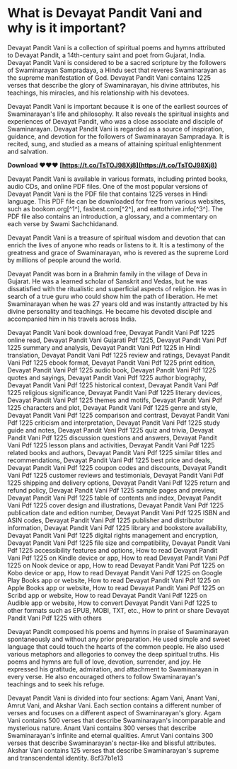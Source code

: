 
 
# What is Devayat Pandit Vani and why is it important?
 
Devayat Pandit Vani is a collection of spiritual poems and hymns attributed to Devayat Pandit, a 14th-century saint and poet from Gujarat, India. Devayat Pandit Vani is considered to be a sacred scripture by the followers of Swaminarayan Sampradaya, a Hindu sect that reveres Swaminarayan as the supreme manifestation of God. Devayat Pandit Vani contains 1225 verses that describe the glory of Swaminarayan, his divine attributes, his teachings, his miracles, and his relationship with his devotees.
 
Devayat Pandit Vani is important because it is one of the earliest sources of Swaminarayan's life and philosophy. It also reveals the spiritual insights and experiences of Devayat Pandit, who was a close associate and disciple of Swaminarayan. Devayat Pandit Vani is regarded as a source of inspiration, guidance, and devotion for the followers of Swaminarayan Sampradaya. It is recited, sung, and studied as a means of attaining spiritual enlightenment and salvation.
 
**Download ❤❤❤ [https://t.co/TsTOJ98Xj8](https://t.co/TsTOJ98Xj8)**


 
Devayat Pandit Vani is available in various formats, including printed books, audio CDs, and online PDF files. One of the most popular versions of Devayat Pandit Vani is the PDF file that contains 1225 verses in Hindi language. This PDF file can be downloaded for free from various websites, such as bookom.org[^1^], fasbest.com[^2^], and eattothrive.info[^3^]. The PDF file also contains an introduction, a glossary, and a commentary on each verse by Swami Sachchidanand.
 
Devayat Pandit Vani is a treasure of spiritual wisdom and devotion that can enrich the lives of anyone who reads or listens to it. It is a testimony of the greatness and grace of Swaminarayan, who is revered as the supreme Lord by millions of people around the world.
  
Devayat Pandit was born in a Brahmin family in the village of Deva in Gujarat. He was a learned scholar of Sanskrit and Vedas, but he was dissatisfied with the ritualistic and superficial aspects of religion. He was in search of a true guru who could show him the path of liberation. He met Swaminarayan when he was 27 years old and was instantly attracted by his divine personality and teachings. He became his devoted disciple and accompanied him in his travels across India.
 
Devayat Pandit Vani book download free,  Devayat Pandit Vani Pdf 1225 online read,  Devayat Pandit Vani Gujarati Pdf 1225,  Devayat Pandit Vani Pdf 1225 summary and analysis,  Devayat Pandit Vani Pdf 1225 in Hindi translation,  Devayat Pandit Vani Pdf 1225 review and ratings,  Devayat Pandit Vani Pdf 1225 ebook format,  Devayat Pandit Vani Pdf 1225 print edition,  Devayat Pandit Vani Pdf 1225 audio book,  Devayat Pandit Vani Pdf 1225 quotes and sayings,  Devayat Pandit Vani Pdf 1225 author biography,  Devayat Pandit Vani Pdf 1225 historical context,  Devayat Pandit Vani Pdf 1225 religious significance,  Devayat Pandit Vani Pdf 1225 literary devices,  Devayat Pandit Vani Pdf 1225 themes and motifs,  Devayat Pandit Vani Pdf 1225 characters and plot,  Devayat Pandit Vani Pdf 1225 genre and style,  Devayat Pandit Vani Pdf 1225 comparison and contrast,  Devayat Pandit Vani Pdf 1225 criticism and interpretation,  Devayat Pandit Vani Pdf 1225 study guide and notes,  Devayat Pandit Vani Pdf 1225 quiz and trivia,  Devayat Pandit Vani Pdf 1225 discussion questions and answers,  Devayat Pandit Vani Pdf 1225 lesson plans and activities,  Devayat Pandit Vani Pdf 1225 related books and authors,  Devayat Pandit Vani Pdf 1225 similar titles and recommendations,  Devayat Pandit Vani Pdf 1225 best price and deals,  Devayat Pandit Vani Pdf 1225 coupon codes and discounts,  Devayat Pandit Vani Pdf 1225 customer reviews and testimonials,  Devayat Pandit Vani Pdf 1225 shipping and delivery options,  Devayat Pandit Vani Pdf 1225 return and refund policy,  Devayat Pandit Vani Pdf 1225 sample pages and preview,  Devayat Pandit Vani Pdf 1225 table of contents and index,  Devayat Pandit Vani Pdf 1225 cover design and illustrations,  Devayat Pandit Vani Pdf 1225 publication date and edition number,  Devayat Pandit Vani Pdf 1225 ISBN and ASIN codes,  Devayat Pandit Vani Pdf 1225 publisher and distributor information,  Devayat Pandit Vani Pdf 1225 library and bookstore availability,  Devayat Pandit Vani Pdf 1225 digital rights management and encryption,  Devayat Pandit Vani Pdf 1225 file size and compatibility,  Devayat Pandit Vani Pdf 1225 accessibility features and options,  How to read Devayat Pandit Vani Pdf 1225 on Kindle device or app,  How to read Devayat Pandit Vani Pdf 1225 on Nook device or app,  How to read Devayat Pandit Vani Pdf 1225 on Kobo device or app,  How to read Devayat Pandit Vani Pdf 1225 on Google Play Books app or website,  How to read Devayat Pandit Vani Pdf 1225 on Apple Books app or website,  How to read Devayat Pandit Vani Pdf 1225 on Scribd app or website,  How to read Devayat Pandit Vani Pdf 1225 on Audible app or website,  How to convert Devayat Pandit Vani Pdf 1225 to other formats such as EPUB, MOBI, TXT, etc.,  How to print or share Devayat Pandit Vani Pdf 1225 with others
 
Devayat Pandit composed his poems and hymns in praise of Swaminarayan spontaneously and without any prior preparation. He used simple and sweet language that could touch the hearts of the common people. He also used various metaphors and allegories to convey the deep spiritual truths. His poems and hymns are full of love, devotion, surrender, and joy. He expressed his gratitude, admiration, and attachment to Swaminarayan in every verse. He also encouraged others to follow Swaminarayan's teachings and to seek his refuge.
 
Devayat Pandit Vani is divided into four sections: Agam Vani, Anant Vani, Amrut Vani, and Akshar Vani. Each section contains a different number of verses and focuses on a different aspect of Swaminarayan's glory. Agam Vani contains 500 verses that describe Swaminarayan's incomparable and mysterious nature. Anant Vani contains 300 verses that describe Swaminarayan's infinite and eternal qualities. Amrut Vani contains 300 verses that describe Swaminarayan's nectar-like and blissful attributes. Akshar Vani contains 125 verses that describe Swaminarayan's supreme and transcendental identity.
 8cf37b1e13
 
